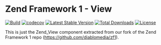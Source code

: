 # Zend Framework 1 - View

[![Build](https://github.com/diablomedia/zf1-view/workflows/Build/badge.svg?event=push)](https://github.com/diablomedia/zf1-view/actions?query=workflow%3ABuild+event%3Apush)
[![codecov](https://codecov.io/gh/diablomedia/zf1-view/branch/master/graph/badge.svg)](https://codecov.io/gh/diablomedia/zf1-view)
[![Latest Stable Version](https://poser.pugx.org/fragotesac/zf1-view/v/stable)](https://packagist.org/packages/fragotesac/zf1-view)
[![Total Downloads](https://poser.pugx.org/fragotesac/zf1-view/downloads)](https://packagist.org/packages/fragotesac/zf1-view)
[![License](https://poser.pugx.org/fragotesac/zf1-view/license)](https://packagist.org/packages/fragotesac/zf1-view)

This is just the Zend_View component extracted from our fork of the Zend Framework 1 repo (https://github.com/diablomedia/zf1).
